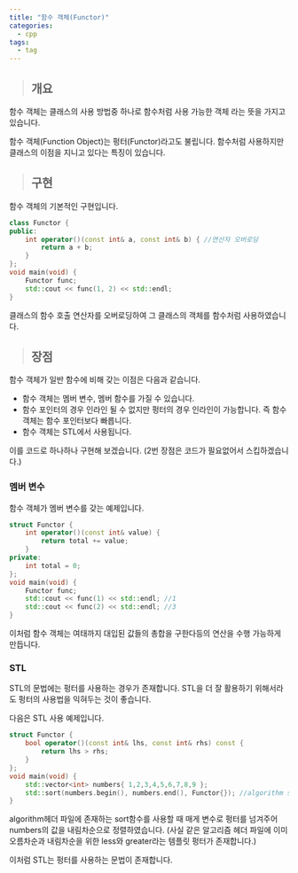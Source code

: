 ```yaml
---
title: "함수 객체(Functor)"
categories:
  - cpp
tags:
  - tag
---
```

> ## 개요

함수 객체는 클래스의 사용 방법중 하나로
함수처럼 사용 가능한 객체 라는 뜻을 가지고 있습니다.

함수 객체(Function Object)는 펑터(Functor)라고도 불립니다.
함수처럼 사용하지만 클래스의 이점을 지니고 있다는 특징이 있습니다.

> ## 구현

함수 객체의 기본적인 구현입니다.
```cpp
class Functor {
public:
	int operator()(const int& a, const int& b) { //연산자 오버로딩
		return a + b;
	}
};
void main(void) {
	Functor func;
	std::cout << func(1, 2) << std::endl;
}
```
클래스의 함수 호출 연산자를 오버로딩하여 그 클래스의 객체를 함수처럼 사용하였습니다.
> ## 장점

함수 객체가 일반 함수에 비해 갖는 이점은 다음과 같습니다.
- 함수 객체는 멤버 변수, 멤버 함수를 가질 수 있습니다.
- 함수 포인터의 경우 인라인 될 수 없지만 펑터의 경우 인라인이 가능합니다. 즉 함수 객체는 함수 포인터보다 빠릅니다.
- 함수 객체는 STL에서 사용됩니다.

이를 코드로 하나하나 구현해 보겠습니다.
(2번 장점은 코드가 필요없어서 스킵하겠습니다.)
### 멤버 변수
함수 객체가 멤버 변수를 갖는 예제입니다.
```cpp
struct Functor {
	int operator()(const int& value) {
		return total += value;
	}
private:
	int total = 0;
};
void main(void) {
	Functor func;
	std::cout << func(1) << std::endl; //1
	std::cout << func(2) << std::endl; //3
}
```
이처럼 함수 객체는 여태까지 대입된 값들의 총합을 구한다등의 연산을 수행 가능하게 만듭니다.

### STL
STL의 문법에는 펑터를 사용하는 경우가 존재합니다.
STL을 더 잘 활용하기 위해서라도 펑터의 사용법을 익혀두는 것이 좋습니다.

다음은 STL 사용 예제입니다.
```cpp
struct Functor {
	bool operator()(const int& lhs, const int& rhs) const {
		return lhs > rhs;
	}
};
void main(void) {
	std::vector<int> numbers{ 1,2,3,4,5,6,7,8,9 };
	std::sort(numbers.begin(), numbers.end(), Functor{}); //algorithm sort함수에 펑터 사용 
}
```
algorithm헤더 파일에 존재하는 sort함수를 사용할 때 매게 변수로 펑터를 넘겨주어
numbers의 값을 내림차순으로 정렬하였습니다.
(사실 같은 알고리즘 헤더 파일에 이미 오름차순과 내림차순을 위한 less와 greater라는 템플릿 펑터가 존재합니다.)

이처럼 STL는 펑터를 사용하는 문법이 존재합니다.
